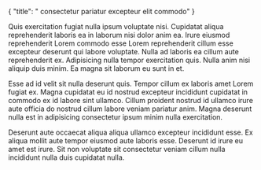{
  "title": " consectetur pariatur excepteur elit commodo"
}

Quis exercitation fugiat nulla ipsum voluptate nisi. Cupidatat aliqua reprehenderit laboris ea in laborum nisi dolor anim ea. Irure eiusmod reprehenderit Lorem commodo esse Lorem reprehenderit cillum esse excepteur deserunt qui labore voluptate. Nulla ad laboris ea cillum aute reprehenderit ex. Adipisicing nulla tempor exercitation quis. Nulla anim nisi aliquip duis minim. Ea magna sit laborum eu sunt in et.

Esse ad id velit sit nulla deserunt quis. Tempor cillum ex laboris amet Lorem fugiat ex. Magna cupidatat eu id nostrud excepteur incididunt cupidatat in commodo ex id labore sint ullamco. Cillum proident nostrud id ullamco irure aute officia do nostrud cillum labore veniam pariatur anim. Magna deserunt nulla est in adipisicing consectetur ipsum minim nulla exercitation.

Deserunt aute occaecat aliqua aliqua ullamco excepteur incididunt esse. Ex aliqua mollit aute tempor eiusmod aute laboris esse. Deserunt id irure eu amet est irure. Sit non voluptate sit consectetur veniam cillum nulla incididunt nulla duis cupidatat nulla.